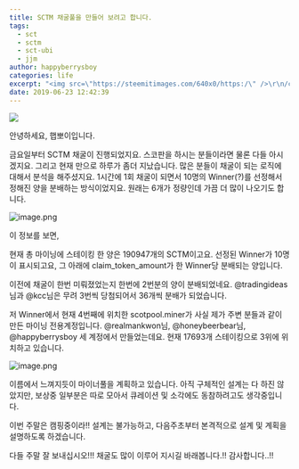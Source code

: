```yaml
---
title: SCTM 채굴풀을 만들어 보려고 합니다.
tags:
  - sct
  - sctm
  - sct-ubi
  - jjm
author: happyberrysboy
categories: life
excerpt: "<img src=\"https://steemitimages.com/640x0/https:/\" />\r\n/cdn.steemitimages.com/DQmU8hwnAWm29BmczzrLHGfxPhDsUyr8VQwF8UiFdRrFgjY/％EC％83％88％20％ED％8C％8C％EC％9D％BC％202019-02-27％2017.53.44_2.jpg)  안녕하세요, 햅뽀이입니다.  금요일부터 SCTM 채굴이 진행되었지요. 스코판을 하시는 분들이라면 물론 다들 아시겠지요......"
date: 2019-06-23 12:42:39
---
```


![](https://steemitimages.com/640x0/https://cdn.steemitimages.com/DQmU8hwnAWm29BmczzrLHGfxPhDsUyr8VQwF8UiFdRrFgjY/％EC％83％88％20％ED％8C％8C％EC％9D％BC％202019-02-27％2017.53.44_2.jpg)

안녕하세요, 햅뽀이입니다.

금요일부터 SCTM 채굴이 진행되었지요. 스코판을 하시는 분들이라면 물론 다들 아시겠지요. 그리고 현재 만으로 하루가 좀더 지났습니다. 많은 분들이 채굴이 되는 로직에 대해서 분석을 해주셨지요.  1시간에 1회 채굴이 되면서 10명의 Winner(?)를 선정해서 정해진 양을 분배하는 방식이었지요. 원래는 6개가 정량인데 가끔 더 많이 나오기도 합니다.

![image.png](https://files.steempeak.com/file/steempeak/happyberrysboy/maJlzsWc-image.png)

이 정보를 보면,

현재 총 마이닝에 스테이킹 한 양은 190947개의 SCTM이고요.
선정된 Winner가 10명이 표시되고요,
그 아래에 claim_token_amount가 한 Winner당 분배되는 양입니다.

이전에 채굴이 한번 미뤄졌었는지 한번에 2번분의 양이 분배되었네요.
@tradingideas님과 @kcc님은 무려 3번씩 당첨되어서 36개씩 분배가 되었습니다.

저 Winner에서 현재 4번째에 위치한 scotpool.miner가 사실 제가 주변 분들과 같이 만든 마이닝 전용계정입니다. @realmankwon님, @honeybeerbear님, @happyberrysboy 세 계정에서 만들었는데요. 현재 17693개 스테이킹으로 3위에 위치하고 있습니다.

![image.png](https://files.steempeak.com/file/steempeak/happyberrysboy/6GW3VJit-image.png)

이름에서 느껴지듯이 마이너풀을 계획하고 있습니다. 아직 구체적인 설계는 다 하진 않았지만, 보상중 일부분은 따로 모아서 큐레이션 및 소각에도 동참하려고도 생각중입니다. 

이번 주말은 캠핑중이라!! 설계는 불가능하고, 다음주초부터 본격적으로 설계 및 계획을 설명하도록 하겠습니다. 

다들 주말 잘 보내십시오!!! 채굴도 많이 이루어 지시길 바래봅니다.!!
감사합니다..!!